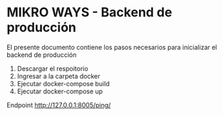 #  MIKRO WAYS - Backend de producción
El presente documento contiene los pasos necesarios para inicializar el backend de producción

                
1. Descargar el respoitorio
2. Ingresar a la carpeta docker
3. Ejecutar docker-compose build
4. Ejecutar docker-compose up


Endpoint http://127.0.0.1:8005/ping/
